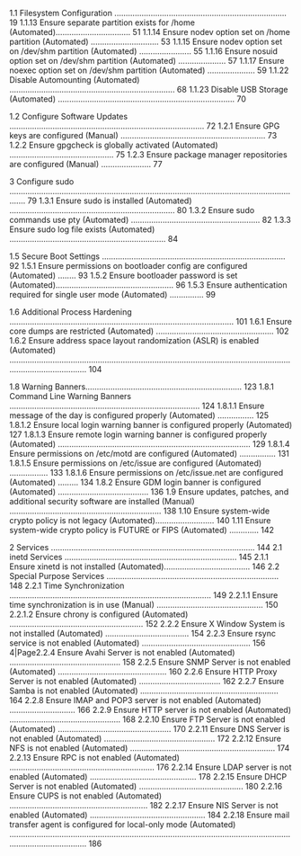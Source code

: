 
1.1 Filesystem Configuration ............................................................................ 19
1.1.13 Ensure separate partition exists for /home (Automated)................................. 51
1.1.14 Ensure nodev option set on /home partition (Automated) .............................. 53
1.1.15 Ensure nodev option set on /dev/shm partition (Automated) ....................... 55
1.1.16 Ensure nosuid option set on /dev/shm partition (Automated) ..................... 57
1.1.17 Ensure noexec option set on /dev/shm partition (Automated) ..................... 59
1.1.22 Disable Automounting (Automated) ......................................................................... 68
1.1.23 Disable USB Storage (Automated) .............................................................................. 70

1.2 Configure Software Updates ...................................................................................... 72
1.2.1 Ensure GPG keys are configured (Manual) ................................................................ 73
1.2.2 Ensure gpgcheck is globally activated (Automated) .............................................. 75
1.2.3 Ensure package manager repositories are configured (Manual) ...................... 77

3 Configure sudo ................................................................................................................................... 79
1.3.1 Ensure sudo is installed (Automated) ......................................................................... 80
1.3.2 Ensure sudo commands use pty (Automated) ......................................................... 82
1.3.3 Ensure sudo log file exists (Automated) ..................................................................... 84

1.5 Secure Boot Settings ................................................................................. 92
1.5.1 Ensure permissions on bootloader config are configured (Automated) ........ 93
1.5.2 Ensure bootloader password is set (Automated).................................................... 96
1.5.3 Ensure authentication required for single user mode (Automated) ............... 99

1.6 Additional Process Hardening ................................................................................................... 101
1.6.1 Ensure core dumps are restricted (Automated) .................................................... 102
1.6.2 Ensure address space layout randomization (ASLR) is enabled (Automated)
.............................................................................................................................................................. 104

1.8 Warning Banners..................................................................... 123
1.8.1 Command Line Warning Banners .................................................................................... 124
1.8.1.1 Ensure message of the day is configured properly (Automated) ................ 125
1.8.1.2 Ensure local login warning banner is configured properly (Automated) 127
1.8.1.3 Ensure remote login warning banner is configured properly (Automated)
..................................................................................... 129
1.8.1.4 Ensure permissions on /etc/motd are configured (Automated) ................ 131
1.8.1.5 Ensure permissions on /etc/issue are configured (Automated) ................. 133
1.8.1.6 Ensure permissions on /etc/issue.net are configured (Automated) ......... 134
1.8.2 Ensure GDM login banner is configured (Automated) ........................................ 136
1.9 Ensure updates, patches, and additional security software are installed
(Manual) ................................................................... 138
1.10 Ensure system-wide crypto policy is not legacy (Automated).......................... 140
1.11 Ensure system-wide crypto policy is FUTURE or FIPS (Automated) ............. 142



2 Services .......................................................................................... 144
2.1 inetd Services ............................................................................ 145
2.1.1 Ensure xinetd is not installed (Automated)...................................... 146
2.2 Special Purpose Services ............................................................................ 148
2.2.1 Time Synchronization ......................................................................................... 149
2.2.1.1 Ensure time synchronization is in use (Manual) ............................................... 150
2.2.1.2 Ensure chrony is configured (Automated) ........................................................... 152
2.2.2 Ensure X Window System is not installed (Automated) ..................................... 154
2.2.3 Ensure rsync service is not enabled (Automated) ................................................ 156
4|Page2.2.4 Ensure Avahi Server is not enabled (Automated) ................................................. 158
2.2.5 Ensure SNMP Server is not enabled (Automated) ................................................ 160
2.2.6 Ensure HTTP Proxy Server is not enabled (Automated) .................................... 162
2.2.7 Ensure Samba is not enabled (Automated) ............................................................. 164
2.2.8 Ensure IMAP and POP3 server is not enabled (Automated) ............................. 166
2.2.9 Ensure HTTP server is not enabled (Automated) ................................................. 168
2.2.10 Ensure FTP Server is not enabled (Automated) .................................................. 170
2.2.11 Ensure DNS Server is not enabled (Automated) ................................................. 172
2.2.12 Ensure NFS is not enabled (Automated) ................................................................ 174
2.2.13 Ensure RPC is not enabled (Automated) ................................................................ 176
2.2.14 Ensure LDAP server is not enabled (Automated) ............................................... 178
2.2.15 Ensure DHCP Server is not enabled (Automated) .............................................. 180
2.2.16 Ensure CUPS is not enabled (Automated) ............................................................. 182
2.2.17 Ensure NIS Server is not enabled (Automated) ................................................... 184
2.2.18 Ensure mail transfer agent is configured for local-only mode (Automated)
.............................................................................................................................................................. 186